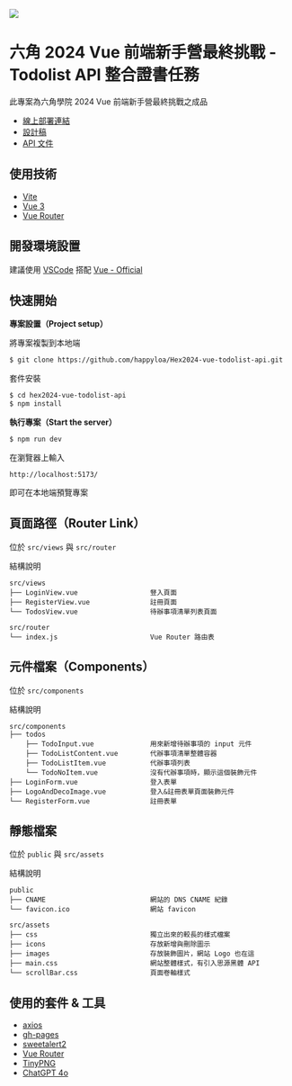 ![](https://i.imgur.com/0wgSHAE.png)

# 六角 2024 Vue 前端新手營最終挑戰 - Todolist API 整合證書任務

此專案為六角學院 2024 Vue 前端新手營最終挑戰之成品

- [線上部署連結](https://hex2024-vue-todolist-api.worksbyaaron.com/#/login)
- [設計稿](https://www.figma.com/design/MFSk8P5jmmC2ns9V9YeCzM/TodoList?node-id=0-1&t=hgswJMZPd4ttA8R8-0)
- [API 文件](https://todolist-api.hexschool.io/doc/#/)

## 使用技術

- [Vite](https://vitejs.dev/)
- [Vue 3](https://vuejs.org/)
- [Vue Router](https://router.vuejs.org/)

## 開發環境設置

建議使用 [VSCode](https://code.visualstudio.com/) 搭配 [Vue - Official](https://marketplace.visualstudio.com/items?itemName=Vue.volar)

## 快速開始

**專案設置（Project setup）**

將專案複製到本地端

```sh
$ git clone https://github.com/happyloa/Hex2024-vue-todolist-api.git
```

套件安裝

```sh
$ cd hex2024-vue-todolist-api
$ npm install
```

**執行專案（Start the server）**

```sh
$ npm run dev
```

在瀏覽器上輸入

```
http://localhost:5173/
```

即可在本地端預覽專案

## 頁面路徑（Router Link）

位於 `src/views` 與 `src/router`

結構說明

```
src/views
├── LoginView.vue                  豋入頁面
├── RegisterView.vue               註冊頁面
└── TodosView.vue                  待辦事項清單列表頁面
```

```
src/router
└── index.js                       Vue Router 路由表
```

## 元件檔案（Components）

位於 `src/components`

結構說明

```
src/components
├── todos
    ├── TodoInput.vue              用來新增待辦事項的 input 元件
    ├── TodoListContent.vue        代辦事項清單整體容器
    ├── TodoListItem.vue           代辦事項列表
    └── TodoNoItem.vue             沒有代辦事項時，顯示這個裝飾元件
├── LoginForm.vue                  登入表單
├── LogoAndDecoImage.vue           登入&註冊表單頁面裝飾元件
└── RegisterForm.vue               註冊表單
```

## 靜態檔案

位於 `public` 與 `src/assets`

結構說明

```
public
├── CNAME                          網站的 DNS CNAME 紀錄
└── favicon.ico                    網站 favicon
```

```
src/assets
├── css                            獨立出來的較長的樣式檔案
├── icons                          存放新增與刪除圖示
├── images                         存放裝飾圖片，網站 Logo 也在這
├── main.css                       網站整體樣式，有引入思源黑體 API
└── scrollBar.css                  頁面卷軸樣式
```

## 使用的套件 & 工具

- [axios](https://axios-http.com/)
- [gh-pages](https://www.npmjs.com/package/gh-pages)
- [sweetalert2](https://sweetalert2.github.io/)
- [Vue Router](https://router.vuejs.org/)
- [TinyPNG](https://tinypng.com/)
- [ChatGPT 4o](https://openai.com/)
